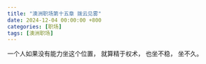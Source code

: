 ```yaml
---
title: "澳洲职场第十五章 拨云见雾"
date: 2024-12-04 00:00:00 +800
categories: [职场]
tags: [澳洲职场]
---
```


一个人如果没有能力坐这个位置， 就算精于权术， 也坐不稳， 坐不久。




